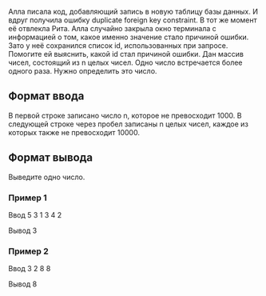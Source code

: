Алла писала код, добавляющий запись в новую таблицу базы данных. И вдруг получила ошибку duplicate foreign key constraint. В тот же момент её отвлекла Рита. Алла случайно закрыла окно терминала с информацией о том, какое именно значение стало причиной ошибки. Зато у неё сохранился список id, использованных при запросе. Помогите ей выяснить, какой id стал причиной ошибки.
Дан массив чисел, состоящий из n целых чисел. Одно число встречается более одного раза. Нужно определить это число.

## Формат ввода

В первой строке записано число n, которое не превосходит 1000. В следующей строке через пробел записаны n целых чисел, каждое из которых также не превосходит 10000.

## Формат вывода

Выведите одно число.

### Пример 1

Ввод
5
3 1 3 4 2

Вывод
3

### Пример 2

Ввод
3
2 8 8

Вывод
8
